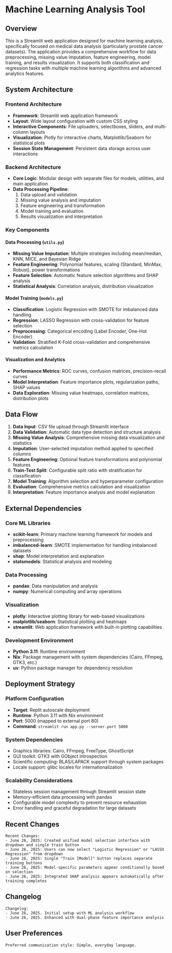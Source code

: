 # Machine Learning Analysis Tool

## Overview

This is a Streamlit web application designed for machine learning analysis, specifically focused on medical data analysis (particularly prostate cancer datasets). The application provides a comprehensive workflow for data preprocessing, missing value imputation, feature engineering, model training, and results visualization. It supports both classification and regression tasks with multiple machine learning algorithms and advanced analytics features.

## System Architecture

### Frontend Architecture
- **Framework**: Streamlit web application framework
- **Layout**: Wide layout configuration with custom CSS styling
- **Interactive Components**: File uploaders, selectboxes, sliders, and multi-column layouts
- **Visualization**: Plotly for interactive charts, Matplotlib/Seaborn for statistical plots
- **Session State Management**: Persistent data storage across user interactions

### Backend Architecture
- **Core Logic**: Modular design with separate files for models, utilities, and main application
- **Data Processing Pipeline**: 
  1. Data upload and validation
  2. Missing value analysis and imputation
  3. Feature engineering and transformation
  4. Model training and evaluation
  5. Results visualization and interpretation

### Key Components

#### Data Processing (`utils.py`)
- **Missing Value Imputation**: Multiple strategies including mean/median, KNN, MICE, and Bayesian Ridge
- **Feature Engineering**: Polynomial features, scaling (Standard, MinMax, Robust), power transformations
- **Feature Selection**: Automatic feature selection algorithms and SHAP analysis
- **Statistical Analysis**: Correlation analysis, distribution visualization

#### Model Training (`models.py`)
- **Classification**: Logistic Regression with SMOTE for imbalanced data handling
- **Regression**: LASSO Regression with cross-validation for feature selection
- **Preprocessing**: Categorical encoding (Label Encoder, One-Hot Encoder)
- **Validation**: Stratified K-Fold cross-validation and comprehensive metrics calculation

#### Visualization and Analytics
- **Performance Metrics**: ROC curves, confusion matrices, precision-recall curves
- **Model Interpretation**: Feature importance plots, regularization paths, SHAP values
- **Data Exploration**: Missing value heatmaps, correlation matrices, distribution plots

## Data Flow

1. **Data Input**: CSV file upload through Streamlit interface
2. **Data Validation**: Automatic data type detection and structure analysis
3. **Missing Value Analysis**: Comprehensive missing data visualization and statistics
4. **Imputation**: User-selected imputation method applied to specified columns
5. **Feature Engineering**: Optional feature transformations and polynomial features
6. **Train-Test Split**: Configurable split ratio with stratification for classification
7. **Model Training**: Algorithm selection and hyperparameter configuration
8. **Evaluation**: Comprehensive metrics calculation and visualization
9. **Interpretation**: Feature importance analysis and model explanation

## External Dependencies

### Core ML Libraries
- **scikit-learn**: Primary machine learning framework for models and preprocessing
- **imbalanced-learn**: SMOTE implementation for handling imbalanced datasets
- **shap**: Model interpretation and explanation
- **statsmodels**: Statistical analysis and modeling

### Data Processing
- **pandas**: Data manipulation and analysis
- **numpy**: Numerical computing and array operations

### Visualization
- **plotly**: Interactive plotting library for web-based visualizations
- **matplotlib/seaborn**: Statistical plotting and heatmaps
- **streamlit**: Web application framework with built-in plotting capabilities

### Development Environment
- **Python 3.11**: Runtime environment
- **Nix**: Package management with system dependencies (Cairo, FFmpeg, GTK3, etc.)
- **uv**: Python package manager for dependency resolution

## Deployment Strategy

### Platform Configuration
- **Target**: Replit autoscale deployment
- **Runtime**: Python 3.11 with Nix environment
- **Port**: 5000 (mapped to external port 80)
- **Command**: `streamlit run app.py --server.port 5000`

### System Dependencies
- Graphics libraries: Cairo, FFmpeg, FreeType, GhostScript
- GUI toolkit: GTK3 with GObject introspection
- Scientific computing: BLAS/LAPACK support through system packages
- Locale support: glibc locales for internationalization

### Scalability Considerations
- Stateless session management through Streamlit session state
- Memory-efficient data processing with pandas
- Configurable model complexity to prevent resource exhaustion
- Error handling and graceful degradation for large datasets

## Recent Changes

```
Recent Changes:
- June 26, 2025: Created unified model selection interface with dropdown and single train button
- June 26, 2025: Users can now select "Logistic Regression" or "LASSO Regression" from dropdown
- June 26, 2025: Single "Train [Model]" button replaces separate training buttons
- June 26, 2025: Model-specific parameters appear conditionally based on selection
- June 26, 2025: Integrated SHAP analysis appears automatically after training completes
```

## Changelog

```
Changelog:
- June 26, 2025. Initial setup with ML analysis workflow
- June 26, 2025. Enhanced with dual-phase feature importance analysis
```

## User Preferences

```
Preferred communication style: Simple, everyday language.
```